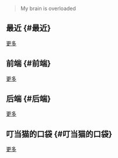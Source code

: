 > My brain is overloaded

## 最近 {#最近}
[更多](./hot/index)
## 前端 {#前端}
[更多](./web/index)
## 后端 {#后端}
[更多](./server/index)
## 叮当猫的口袋 {#叮当猫的口袋}
[更多](./tools/index)